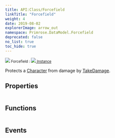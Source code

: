 ```yaml
---
title: API:Class/Forcefield
linkTitle: "Forcefield"
weight: 4
date: 2019-08-02
explorerImage: arrow_out
namespace: Primrose.DataModel.Forcefield
deprecated: false
no_list: true
toc_hide: true
---
```

<small class="inheritance">
<span class="" href="/docs/api-reference/Class/Forcefield"><img src="/icons/silk/arrow_out.png"/>&nbsp;Forcefield</span>&nbsp;:&nbsp;<a class="" href="/docs/api-reference/Class/Instance"><img src="/icons/silk/default.png"/>&nbsp;Instance</a></small>
<p class="summary">

Protects a <a href="/docs/api-reference/Class/Character/" >Character</a> from damage by <a href="/docs/api-reference/Class/Character/TakeDamage" >TakeDamage</a>.

</p>
 
## Properties
 
<table class="studiohide">
<tbody>
</tbody>
</table>
 
## Functions
 
<table class="studiohide">
<tbody>
</tbody>
</table>
 
## Events
 
<table class="studiohide">
<tbody>
</tbody>
</table>
<b>
</b>
<div class="inheritors">
<ul class="root">
</ul>
</div>
